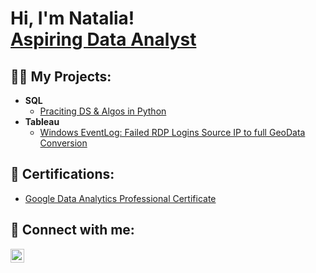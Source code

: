 <h1>Hi, I'm Natalia! <br/><a href="https://www.linkedin.com/in/natalia-krajewska-997685290/">Aspiring Data Analyst</a></h1>

<h2>👨‍💻 My Projects:</h2>

- <b>SQL</b>
  - [Praciting DS & Algos in Python](https://github.com/joshmadakor1/Algorithms-Practice)
- <b>Tableau</b>
  - [Windows EventLog: Failed RDP Logins Source IP to full GeoData Conversion](https://github.com/joshmadakor1/Sentinel-Lab)
 

<h2>📄 Certifications:</h2>

  - [Google Data Analytics Professional Certificate](https://www.coursera.org/account/accomplishments/specialization/GEP2QDR5YRTP)


<h2> 🤳 Connect with me:</h2>

[<img align="left" alt="JoshMadakor | LinkedIn" width="22px" src="https://cdn.jsdelivr.net/npm/simple-icons@v3/icons/linkedin.svg" />][linkedin]

[linkedin]: https://www.linkedin.com/in/natalia-krajewska-997685290/

<!--
**joshmadakor1/joshmadakor1** is a ✨ _special_ ✨ repository because its `README.md` (this file) appears on your GitHub profile.

Here are some ideas to get you started:

- 🔭 I’m currently working on ...
- 🌱 I’m currently learning ...
- 👯 I’m looking to collaborate on ...
- 🤔 I’m looking for help with ...
- 💬 Ask me about ...
- 📫 How to reach me: ...
- 😄 Pronouns: ...
- ⚡ Fun fact: ...
-->
